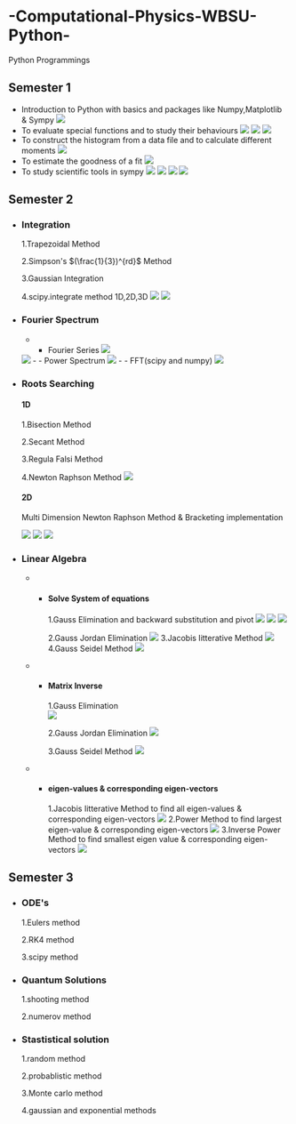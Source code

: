 # -Computational-Physics-WBSU-Python-
Python Programmings

## Semester 1
- Introduction to Python with basics and packages like Numpy,Matplotlib & Sympy
    <img src="https://raw.githubusercontent.com/Chaks1603/Python-Assignments/bf6d3545caa4483d6d7d5c46764297efb67fa326/Logic_Tables/img/ds.png">
- To evaluate special functions and to study their behaviours
   <img src="https://raw.githubusercontent.com/Chaks1603/Python-Assignments/88831784442d54cbfae64c1b5e73474199c9b6aa/Logic_Tables/img/hif.png">
   <img src="https://raw.githubusercontent.com/Chaks1603/Python-Assignments/88831784442d54cbfae64c1b5e73474199c9b6aa/Logic_Tables/img/fib.png">
   <img src="https://raw.githubusercontent.com/Chaks1603/Python-Assignments/88831784442d54cbfae64c1b5e73474199c9b6aa/Logic_Tables/img/bsl1p.png">
- To construct the histogram from a data file and to calculate different moments
   <img src="https://github.com/Chaks1603/Python-Assignments/blob/main/Logic_Tables/img/hist.jpg">
- To estimate the goodness of a fit
   <img src="https://raw.githubusercontent.com/Chaks1603/Python-Assignments/bf6d3545caa4483d6d7d5c46764297efb67fa326/Logic_Tables/img/rgn.png">
- To study scientific tools in sympy
    <img src="https://raw.githubusercontent.com/Chaks1603/Python-Assignments/88831784442d54cbfae64c1b5e73474199c9b6aa/Logic_Tables/img/eigen%20vals.png">
    <img src="https://raw.githubusercontent.com/Chaks1603/Python-Assignments/bf6d3545caa4483d6d7d5c46764297efb67fa326/Logic_Tables/img/atm.png">
    <img src="https://raw.githubusercontent.com/Chaks1603/Python-Assignments/bf6d3545caa4483d6d7d5c46764297efb67fa326/Logic_Tables/img/download%20(1).png">
    <img src="https://raw.githubusercontent.com/Chaks1603/Python-Assignments/bf6d3545caa4483d6d7d5c46764297efb67fa326/Logic_Tables/img/download%20(2).png">
## Semester 2
- ### Integration 
     1.Trapezoidal Method
 
     2.Simpson's $(\frac{1}{3})^{rd}$ Method

     3.Gaussian Integration

     4.scipy.integrate method 1D,2D,3D
    <img src="https://raw.githubusercontent.com/Chaks1603/Python-Assignments/04bf85152e9778b515b00f768d44338f4055135c/Logic_Tables/img/223.png">
    <img src="https://github.com/Chaks1603/Python-Assignments/blob/main/Logic_Tables/img/int1.png">
- ### Fourier Spectrum
   - - Fourier Series   <img src="https://raw.githubusercontent.com/Chaks1603/Python-Assignments/04bf85152e9778b515b00f768d44338f4055135c/Logic_Tables/img/tan.png">
    <img src="https://raw.githubusercontent.com/Chaks1603/Python-Assignments/04bf85152e9778b515b00f768d44338f4055135c/Logic_Tables/img/invt.png">
   - - Power Spectrum   <img src="https://raw.githubusercontent.com/Chaks1603/Python-Assignments/085f12c759190be0cf00c5a0144134c9c4883c53/Logic_Tables/img/123.png">
   - - FFT(scipy and numpy)
    <img src="https://raw.githubusercontent.com/Chaks1603/Python-Assignments/085f12c759190be0cf00c5a0144134c9c4883c53/Logic_Tables/img/llk.png">

- ### Roots Searching
   #### 1D
     1.Bisection Method
   
     2.Secant Method
   
     3.Regula Falsi Method
    
     4.Newton Raphson Method
      <img src="https://raw.githubusercontent.com/Chaks1603/Python-Assignments/085f12c759190be0cf00c5a0144134c9c4883c53/Logic_Tables/img/rt.png">
   
   #### 2D
     Multi Dimension Newton Raphson Method & Bracketing implementation
      
     <img src="https://raw.githubusercontent.com/Chaks1603/Python-Assignments/085f12c759190be0cf00c5a0144134c9c4883c53/Logic_Tables/img/nm0.png">
     <img src="https://raw.githubusercontent.com/Chaks1603/Python-Assignments/085f12c759190be0cf00c5a0144134c9c4883c53/Logic_Tables/img/nm2.png">
     <img src="https://raw.githubusercontent.com/Chaks1603/Python-Assignments/88831784442d54cbfae64c1b5e73474199c9b6aa/Logic_Tables/img/bsl.png">
      
- ### Linear Algebra
  - - #### Solve System of equations
          
      1.Gauss Elimination and backward substitution and pivot 
        <img src="https://raw.githubusercontent.com/Chaks1603/Python-Assignments/085f12c759190be0cf00c5a0144134c9c4883c53/Logic_Tables/img/gauss.png">
        <img src="https://raw.githubusercontent.com/Chaks1603/Python-Assignments/085f12c759190be0cf00c5a0144134c9c4883c53/Logic_Tables/img/gauss_back.png">
        <img src="https://raw.githubusercontent.com/Chaks1603/Python-Assignments/085f12c759190be0cf00c5a0144134c9c4883c53/Logic_Tables/img/gauss_pivot.png">
        
      2.Gauss Jordan Elimination 
         <img src="https://raw.githubusercontent.com/Chaks1603/Python-Assignments/085f12c759190be0cf00c5a0144134c9c4883c53/Logic_Tables/img/gauss_jordan.png">
      3.Jacobis Iitterative Method
          <img src="https://raw.githubusercontent.com/Chaks1603/Python-Assignments/085f12c759190be0cf00c5a0144134c9c4883c53/Logic_Tables/img/jcobi.png">
      4.Gauss Seidel Method 
           <img src="https://raw.githubusercontent.com/Chaks1603/Python-Assignments/085f12c759190be0cf00c5a0144134c9c4883c53/Logic_Tables/img/gs.png">
           
  - - #### Matrix Inverse
          
       1.Gauss Elimination  
            <img src="https://raw.githubusercontent.com/Chaks1603/Python-Assignments/085f12c759190be0cf00c5a0144134c9c4883c53/Logic_Tables/img/gauss_back_inv.png">

       2.Gauss Jordan Elimination 
             <img src="https://raw.githubusercontent.com/Chaks1603/Python-Assignments/085f12c759190be0cf00c5a0144134c9c4883c53/Logic_Tables/img/gj_inv.png">

       3.Gauss Seidel Method
              <img src="https://raw.githubusercontent.com/Chaks1603/Python-Assignments/085f12c759190be0cf00c5a0144134c9c4883c53/Logic_Tables/img/gs%20inv.png">

  - - #### eigen-values & corresponding eigen-vectors
           
       1.Jacobis Iitterative Method to find all eigen-values & corresponding eigen-vectors
           <img src="https://raw.githubusercontent.com/Chaks1603/Python-Assignments/085f12c759190be0cf00c5a0144134c9c4883c53/Logic_Tables/img/jcobi%20eigen.png">
       2.Power Method to find largest eigen-value & corresponding eigen-vectors
           <img src="https://raw.githubusercontent.com/Chaks1603/Python-Assignments/085f12c759190be0cf00c5a0144134c9c4883c53/Logic_Tables/img/power.png">
       3.Inverse Power Method to find smallest eigen value & corresponding eigen-vectors
            <img src="https://raw.githubusercontent.com/Chaks1603/Python-Assignments/085f12c759190be0cf00c5a0144134c9c4883c53/Logic_Tables/img/inv%20power.png">

## Semester 3

- ###  ODE's
   1.Eulers method
   
   2.RK4 method
   
   3.scipy method

- ###  Quantum Solutions
   1.shooting method
   
   2.numerov method

- ###  Stastistical solution
   1.random method
   
   2.probablistic method
   
   3.Monte carlo method
   
   4.gaussian and exponential methods

